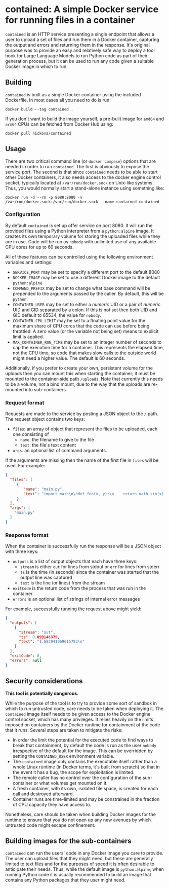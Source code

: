 # contained: A simple Docker service for running files in a container

`contained` is an HTTP service presenting a single endpoint that allows
a user to upload a set of files and run them in a Docker container,
capturing the output and errors and returning them in the response.
It's original purpose was to provide an easy and relatively safe way
to deploy a tool hook for Large Language Models to run Python code as
part of their generation process, but it can be used to run any code
given a suitable Docker image in which to run.

## Building

`contained` is built as a single Docker container using the included
Dockerfile. In most cases all you need to do is run:

```shell
docker build --tag contained .
```

If you don't want to build the image yourself, a pre-built image for
`amd64` and `arm64` CPUs can be fetched from Docker Hub using:

```shell
docker pull nickovs/contained
```


## Usage

There are two critical command line (or `docker compose`) options that
are needed in order to run `contained`. The first is obviously to expose
the service port. The second is that since `contained` needs to be able
to start other Docker containers, it also needs access to the docker engine
control socket, typically located at `/var/run/docker.sock` on Unix-like
systems. Thus, you would normally start a stand-alone instance using
something like:

```shell
docker run -d --rm -p 8080:8080 -v /var/run/docker.sock:/var/run/docker.sock --name contained contained
```

### Configuration

By default `contained` is set up offer service on port 8080. It will run
the provided files using a Python interpreter from a `python:alpine` image.
It creates its own temporary volume for storing the uploaded files
while they are in use. Code will be run as `nobody` with unlimited use of
any available CPU cores for up to 60 seconds.

All of these features can be controlled using the following environment
variables and settings:

* `SERVICE_PORT` may be set to specify a different port to the default 8080
* `DOCKER_IMAGE` may be set to use a different Docker image to the 
default `python:alpine`
* `COMMAND_PREFIX` may be set to change what base command will be 
prepended to the arguments passed by the caller. By default, this will
be `python`.
* `CONTAINED_USER` may be set to either a *numeric* UID or a pair of
*numeric* UID and GID separated by a colon. If this is not set then
both UID and GID default to 65534, the value for `nobody`.
* `CONTAINER_CPU_LIMIT` may be set to a floating point value for the
maximum share of CPU cores that the code can use before being throttled.
A zero value (or the variable not being set) means to explicit limit is
applied.
* `MAX_CONTAINER_RUN_TIME` may be set to an integer number of seconds
to cap the execution time for a container. This represents the elapsed time,
not the CPU time, so code that makes slow calls to the outside world might
need a higher value. The default is 60 seconds.

Additionally, if you prefer to create your own, persistent volume for the
uploads then you can mount this when starting the container; it must be
mounted to the container-side path `/uploads`. Note that currently this
needs to be a volume, not a bind mount, due to the way that the uploads
are re-mounted into sub-containers.

### Request format

Requests are made to the service by posting a JSON object to the `/` path.
The request object contains two keys: 
 * `files`: an array of object that represent the files to be uploaded, each one consisting of
   * `name`: the filename to give to the file
   * `text`: the file's text content
 * `args`. an optional list of command arguments.

If the arguments are missing then the name of the first file in `files` will be used. For example:
```json
{
  "files": [
     {
        "name": "main.py",
        "text": "import math\n\ndef foo(x, y):\n    return math.sin(x) * y\n\nprint(foo(1, 2))\n"
     }
  ],
  "args": [
    "main.py"
  ]
}
```

### Response format

When the container is successfully run the response will be a JSON object
with three keys:
 * `outputs` is a list of output objects that each have three keys:
   * `stream` is either `out` for lines from stdout or `err` for lines from stderr
   * `ts` is the time (in seconds) since the container was started that the output line was captured
   * `text` is the line (or lines) from the stream
 * `exitCode` is the return code from the process that was run in the container
 * `errors` is an optional list of strings of internal error messages

For example, successfully running the request above might yield:

```json
{
  "outputs": [
    {
      "stream": "out",
      "ts": 0.099148375,
      "text": "1.682941969615793\n"
    }
  ],
  "exitCode": 0,
  "errors": null
}
```

## Security considerations

**This tool is potentially dangerous.** 

While the purpose of the tool is to try to provide some sort of sandbox
in which to run untrusted code, care needs to be taken when deploying it.
The `contained` image itself needs to be given access to the Docker engine
control socket, which has many privileges. It relies heavily on the limits
imposed on containers by the Docker runtime for containment of the code
that it runs. Several steps are taken to mitigate the risks:

 * In order the limit the potential for the executed code to 
find ways to break that containment, by default the code is run as the
user `nobody` irrespective of the default for the image. This can be
overridden by setting the `CONTAINED_USER` environment variable.
 * The `contained` image only contains the executable itself rather than
a whole Linux runtime (in Docker terms, it's built from scratch) so that
in the event it has a bug, the scope for exploitation is limited.
 * The remote caller has no control over the configuration of the
sub-container or what volumes get mounted on it.
 * A fresh container, with its own, isolated file space, is created for
each call and destroyed afterward.
 * Container runs are time-limited and may be constrained in the fraction
of CPU capacity they have access to.

Nonetheless, care should be taken when building Docker images for the
runtime to ensure that you do not open up any new avenues by which
untrusted code might escape confinement.

## Building images for the sub-containers

`contained` can run the users' code in any Docker image you care to
provide. The user can upload files that they might need, but these
are generally limited to text files and for the purposes of speed it is
often desirable to anticipate their needs. Thus, while the default image
is `python:alpine`, when running Python code it is usually recommended to
build an image that contains any Python packages that they user might
need.
